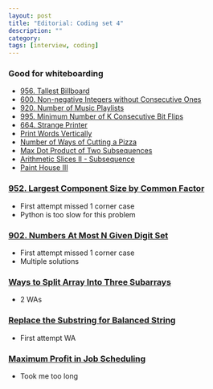 ```yaml
---
layout: post
title: "Editorial: Coding set 4" 
description: ""
category: 
tags: [interview, coding]
---
```


### Good for whiteboarding
* [956. Tallest Billboard](https://leetcode.com/submissions/detail/345017714/)
* [600. Non-negative Integers without Consecutive Ones](https://leetcode.com/submissions/detail/348289129/)
* [920. Number of Music Playlists](https://leetcode.com/submissions/detail/354028044/)
* [995. Minimum Number of K Consecutive Bit Flips](https://leetcode.com/submissions/detail/348299521/)
* [664. Strange Printer](https://leetcode.com/submissions/detail/348031920/)
* [Print Words Vertically](https://leetcode.com/submissions/detail/407179510/)
* [Number of Ways of Cutting a Pizza](https://leetcode.com/submissions/detail/443512958/)
* [Max Dot Product of Two Subsequences](https://leetcode.com/submissions/detail/443530004/)
* [Arithmetic Slices II - Subsequence](https://leetcode.com/submissions/detail/443832716/)
* [Paint House III](https://leetcode.com/submissions/detail/442712574/)

### [952. Largest Component Size by Common Factor](https://leetcode.com/submissions/detail/354468326/)
* First attempt missed 1 corner case
* Python is too slow for this problem

### [902. Numbers At Most N Given Digit Set](https://leetcode.com/submissions/detail/355453235/)
* First attempt missed 1 corner case
* Multiple solutions

### [Ways to Split Array Into Three Subarrays](https://leetcode.com/submissions/detail/437989159/)
* 2 WAs

### [Replace the Substring for Balanced String](https://leetcode.com/submissions/detail/405250233/)
* First attempt WA

### [Maximum Profit in Job Scheduling](https://leetcode.com/submissions/detail/432758949/)
* Took me too long


